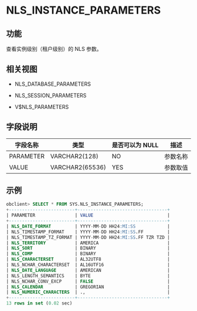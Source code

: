 NLS_INSTANCE_PARAMETERS 
============================================



功能 
-----------

查看实例级别（租户级别）的 NLS 参数。

相关视图 
-------------

* NLS_DATABASE_PARAMETERS

  

* NLS_SESSION_PARAMETERS

  

* V$NLS_PARAMETERS

  




字段说明 
-------------



| **字段名称**  |     **类型**      | **是否可以为 NULL** | **描述** |
|-----------|-----------------|----------------|--------|
| PARAMETER | VARCHAR2(128)   | NO             | 参数名称   |
| VALUE     | VARCHAR2(65536) | YES            | 参数取值   |



示例 
-----------

```sql
obclient> SELECT * FROM SYS.NLS_INSTANCE_PARAMETERS;
+-------------------------+----------------------------------+
| PARAMETER               | VALUE                            |
+-------------------------+----------------------------------+
| NLS_DATE_FORMAT         | YYYY-MM-DD HH24:MI:SS            |
| NLS_TIMESTAMP_FORMAT    | YYYY-MM-DD HH24:MI:SS.FF         |
| NLS_TIMESTAMP_TZ_FORMAT | YYYY-MM-DD HH24:MI:SS.FF TZR TZD |
| NLS_TERRITORY           | AMERICA                          |
| NLS_SORT                | BINARY                           |
| NLS_COMP                | BINARY                           |
| NLS_CHARACTERSET        | AL32UTF8                         |
| NLS_NCHAR_CHARACTERSET  | AL16UTF16                        |
| NLS_DATE_LANGUAGE       | AMERICAN                         |
| NLS_LENGTH_SEMANTICS    | BYTE                             |
| NLS_NCHAR_CONV_EXCP     | FALSE                            |
| NLS_CALENDAR            | GREGORIAN                        |
| NLS_NUMERIC_CHARACTERS  | .,                               |
+-------------------------+----------------------------------+
13 rows in set (0.02 sec)
```



